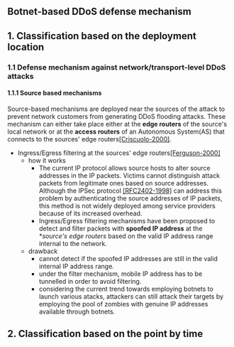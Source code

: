 Botnet-based DDoS defense mechanism 
---

## 1. Classification based on the deployment location
### 1.1 Defense mechanism against network/transport-level DDoS attacks
#### 1.1.1 Source based mechanisms
Source-based mechanisms are deployed near the sources of the attack to prevent network customers from generating DDoS flooding attacks.  These mechanism can either take place either at the **edge routers** of the source's local network or at the **access routers** of an Autonomous System(AS) that connects to the sources' edge routers[[Criscuolo-2000]](http://www.iwar.org.uk/comsec/resources/reports/CIAC-2319_Distributed_Denial_of_Service.pdf). 
- Ingress/Egress filtering at the sources' edge routers[[Ferguson-2000]](http://dl.acm.org/citation.cfm?id=RFC2827)
	- how it works
		- The current IP protocol allows source hosts to alter source addresses in the IP packets. Victims cannot distinguish attack packets from legitimate ones based on source addresses. Although the IPSec protocol [[RFC2402-1998]](https://tools.ietf.org/html/rfc2402) can address this problem by authenticating the source addresses of IP packets, this method is not widely deployed among service providers because of its increased overhead.
		- Ingress/Egress filtering mechanisms have been proposed to detect and filter packets with **spoofed IP address** at the **source's edge routers* based on the valid IP address range internal to the network.
	- drawback
		- cannot detect if the spoofed IP addresses are still in the valid internal IP address range.
		- under the filter mechanism, mobile IP address has to be tunnelled in order to avoid filtering.
		- considering the current trend towards employing botnets to launch various atacks, attackers can still attack their targets by employing the pool of zombies with genuine IP addresses available through botnets. 
## 2. Classification based on the point by time